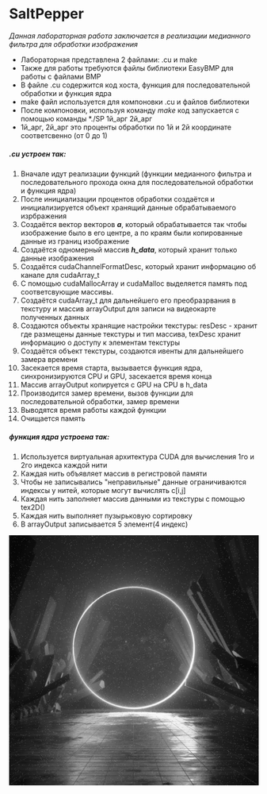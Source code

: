 # SaltPepper
*Данная лабораторная работа заключается в реализации медианного фильтра для обработки изображения*
* Лабораторная представлена 2 файлами: .cu и make
* Также для работы требуются файлы библиотеки EasyBMP для работы с файлами BMP
* В файле .cu содержится код хоста, функция для последовательной обработки и функция ядра
* make файл используется для компоновки .cu и файлов библиотеки
* После компоновки, используя команду *make* код запускается с помощью команды *./SP 1й_арг 2й_арг
* 1й_арг, 2й_арг это проценты обработки по 1й и 2й координате соответсвенно (от 0 до 1)

##### .cu устроен так: 
1. Вначале идут реализации функций (функции медианного фильтра и последовательного прохода окна для последовательной обработки и функция ядра)
2. После инициализации процентов обработки создаётся и инициализируется объект хранящий данные обрабатываемого изрбражения
3. Создаётся вектор векторов ***a***, который обрабатывается так чтобы изображение было в его центре, а по краям были копированные данные из границ изображение
4. Создаётся одномерный массив ***h_data***, который хранит только данные изображения
5. Создаётся cudaChannelFormatDesc, который хранит информацию об канале для cudaArray_t
6. С помощью cudaMallocArray и cudaMalloc выделяется память под соответсвующие массивы.
7. Создаётся cudaArray_t для дальнейшего его преобразрвания в текстуру и массив arrayOutput для записи на видеокарте полученных данных
8. Создаются объекты хранящие настройки текстуры: resDesc - хранит где размещены данные текстуры и тип массива, texDesc хранит информацию о доступу к элементам текстуры
9. Создаётся объект текстуры, создаются ивенты для дальнейшего замера времени
10. Засекается время старта, вызывается функция ядра, синхронизируются CPU и GPU, засекается время конца
15. Массив arrayOutput копируется с GPU на CPU в h_data
16. Производится замер времени, вызов функции для последовательной обработки, замер времени
17. Выводятся время работы каждой функции
18. Очищается память  
##### функция ядра устроена так:
1. Используется виртуальная архитектура CUDA для вычисления 1го и 2го индекса каждой нити 
2. Каждая нить объявляет массив в регистровой памяти
3. Чтобы не записывались "неправильные" данные ограничиваются индексы у нитей, которые могут вычислять c[i,j]
4. Каждая нить заполняет массив данными из текстуры с помощью tex2D<float>()
5. Каждая нить выполняет пузырьковую сортировку
6. В arrayOutput записывается 5 элемент(4 индекс)

![Входное изображение](input.bmp)
